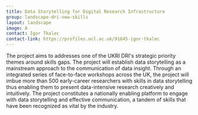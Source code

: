 ```yaml
---
title: Data Storytelling for Digital Research Infrastructure
group: landscape-dri-new-skills
layout: landscape
image: A
contact: Igor Tkalec
contact-link: https://profiles.ucl.ac.uk/91845-igor-tkalec
---
```


The project aims to addresses one of the UKRI DRI's strategic priority themes around skills gaps. The project will establish data storytelling as a mainstream approach to the communication of data insight. Through an integrated series of face-to-face workshops across the UK, the project will imbue more than 500 early-career researchers with skills in data storytelling thus enabling them to present data-intensive research creatively and intuitively. The project constitutes a nationally enabling platform to engage with data storytelling and effective communication, a tandem of skills that have been recognized as vital by the industry.

